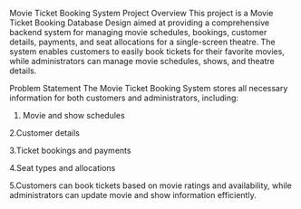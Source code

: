 Movie Ticket Booking System
Project Overview
This project is a Movie Ticket Booking Database Design aimed at providing a comprehensive backend system for managing movie schedules, bookings, customer details, payments, and seat allocations for a single-screen theatre. The system enables customers to easily book tickets for their favorite movies, while administrators can manage movie schedules, shows, and theatre details.

Problem Statement
The Movie Ticket Booking System stores all necessary information for both customers and administrators, including:

1. Movie and show schedules

2.Customer details

3.Ticket bookings and payments

4.Seat types and allocations

5.Customers can book tickets based on movie ratings and availability, while administrators can update movie and show information efficiently.
